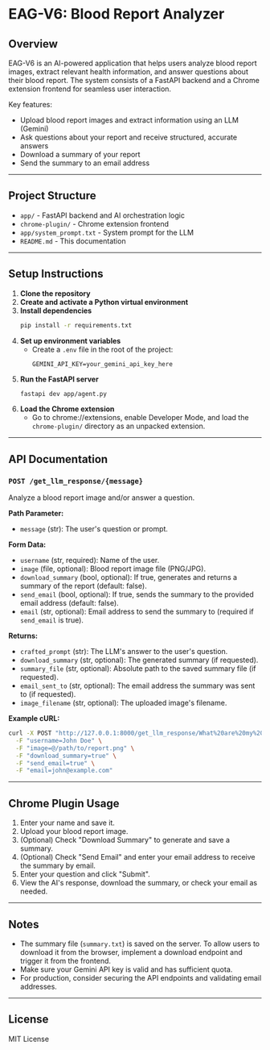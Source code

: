 # EAG-V6: Blood Report Analyzer

## Overview
EAG-V6 is an AI-powered application that helps users analyze blood report images, extract relevant health information, and answer questions about their blood report. The system consists of a FastAPI backend and a Chrome extension frontend for seamless user interaction.

Key features:
- Upload blood report images and extract information using an LLM (Gemini)
- Ask questions about your report and receive structured, accurate answers
- Download a summary of your report
- Send the summary to an email address

---

## Project Structure

- `app/` - FastAPI backend and AI orchestration logic
- `chrome-plugin/` - Chrome extension frontend
- `app/system_prompt.txt` - System prompt for the LLM
- `README.md` - This documentation

---

## Setup Instructions

1. **Clone the repository**
2. **Create and activate a Python virtual environment**
3. **Install dependencies**
   ```sh
   pip install -r requirements.txt
   ```
4. **Set up environment variables**
   - Create a `.env` file in the root of the project:
     ```env
     GEMINI_API_KEY=your_gemini_api_key_here
     ```
5. **Run the FastAPI server**
   ```sh
   fastapi dev app/agent.py
   ```
6. **Load the Chrome extension**
   - Go to chrome://extensions, enable Developer Mode, and load the `chrome-plugin/` directory as an unpacked extension.

---

## API Documentation

### `POST /get_llm_response/{message}`
Analyze a blood report image and/or answer a question.

**Path Parameter:**
- `message` (str): The user's question or prompt.

**Form Data:**
- `username` (str, required): Name of the user.
- `image` (file, optional): Blood report image file (PNG/JPG).
- `download_summary` (bool, optional): If true, generates and returns a summary of the report (default: false).
- `send_email` (bool, optional): If true, sends the summary to the provided email address (default: false).
- `email` (str, optional): Email address to send the summary to (required if `send_email` is true).

**Returns:**
- `crafted_prompt` (str): The LLM's answer to the user's question.
- `download_summary` (str, optional): The generated summary (if requested).
- `summary_file` (str, optional): Absolute path to the saved summary file (if requested).
- `email_sent_to` (str, optional): The email address the summary was sent to (if requested).
- `image_filename` (str, optional): The uploaded image's filename.

**Example cURL:**
```sh
curl -X POST "http://127.0.0.1:8000/get_llm_response/What%20are%20my%20haemoglobin%20levels" \
  -F "username=John Doe" \
  -F "image=@/path/to/report.png" \
  -F "download_summary=true" \
  -F "send_email=true" \
  -F "email=john@example.com"
```

---

## Chrome Plugin Usage
1. Enter your name and save it.
2. Upload your blood report image.
3. (Optional) Check "Download Summary" to generate and save a summary.
4. (Optional) Check "Send Email" and enter your email address to receive the summary by email.
5. Enter your question and click "Submit".
6. View the AI's response, download the summary, or check your email as needed.

---

## Notes
- The summary file (`summary.txt`) is saved on the server. To allow users to download it from the browser, implement a download endpoint and trigger it from the frontend.
- Make sure your Gemini API key is valid and has sufficient quota.
- For production, consider securing the API endpoints and validating email addresses.

---

## License
MIT License